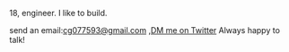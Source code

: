 18, engineer. I like to build.

send an email:cg077593@gmail.com ,[DM me on Twitter](https://x.com/PPlatypussss) Always happy to talk!



